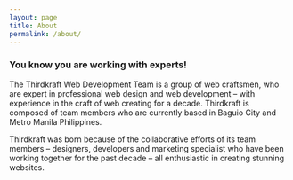 ```yaml
---
layout: page
title: About
permalink: /about/
---
```


### You know you are working with experts!

The Thirdkraft Web Development Team is a group of web craftsmen, who are expert in professional web design and web development – with experience in the craft of web creating for a decade. Thirdkraft is composed of team members who are currently based in Baguio City and Metro Manila Philippines.

Thirdkraft was born because of the collaborative efforts of its team members – designers, developers and marketing specialist who have been working together for the past decade – all enthusiastic in creating stunning websites.

